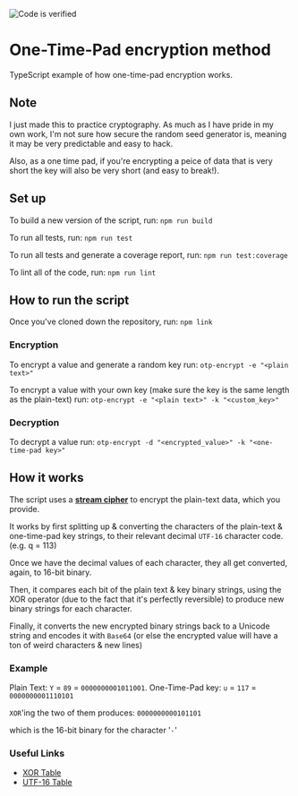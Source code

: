 ![Code is verified](https://github.com/jamesnixon197/one-time-pad-encryption/workflows/Code%20verification/badge.svg?branch=main)
# One-Time-Pad encryption method
TypeScript example of how one-time-pad encryption works.

## Note

I just made this to practice cryptography. As much as I have pride in my own work, I'm not sure how secure the random seed generator is, meaning it may be very predictable and easy to hack.

Also, as a one time pad, if you're encrypting a peice of data that is very short the key will also be very short (and easy to break!).

## Set up

To build a new version of the script, run:
`npm run build`

To run all tests, run:
`npm run test`

To run all tests and generate a coverage report, run:
`npm run test:coverage`

To lint all of the code, run:
`npm run lint`

## How to run the script

Once you've cloned down the repository, run:
`npm link`

### Encryption

To encrypt a value and generate a random key run:
`otp-encrypt -e "<plain text>"`

To encrypt a value with your own key (make sure the key is the same length as the plain-text) run:
`otp-encrypt -e "<plain text>" -k "<custom_key>"`

### Decryption

To decrypt a value run:
`otp-encrypt -d "<encrypted_value>" -k "<one-time-pad key>"`

## How it works

The script uses a [**stream cipher**](https://www.youtube.com/watch?v=rAFNmO-4CIA) to encrypt the plain-text data, which you provide.

It works by first splitting up & converting the characters of the plain-text &
one-time-pad key strings, to their relevant decimal `UTF-16` character code. (e.g. q = 113)

Once we have the decimal values of each character, they all get converted, again, to 16-bit binary.

Then, it compares each bit of the plain text & key binary
strings, using the XOR operator (due to the fact that it's perfectly reversible)
to produce new binary strings for each character.

Finally, it converts the new encrypted binary strings back to a Unicode string and encodes it with `Base64` (or else the encrypted value will have a ton of weird characters & new lines)

### Example
Plain Text: `Y` = `89` = `0000000001011001`.
One-Time-Pad key: `u` = `117` = `0000000001110101`

`XOR`'ing the two of them produces:
`0000000000101101`

which is the 16-bit binary for the character '`-`'

### Useful Links

- [XOR Table](https://www.allaboutcircuits.com/textbook/digital/chpt-8/karnaugh-maps-truth-tables-boolean-expressions/)
- [UTF-16 Table](https://asecuritysite.com/coding/asc2)

